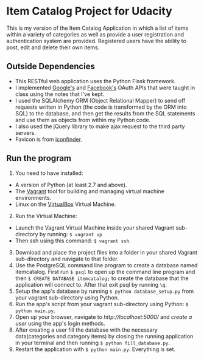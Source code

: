 # Item Catalog Project for Udacity
This is my version of the Item Catalog Application in which a list of items within a variety of categories as well as provide a user registration and authentication system are provided. Registered users have the ability to post, edit and delete their own items.

## Outside Dependencies
- This RESTful web application uses the Python Flask framework.
- I implemented [Google's](https://classroom.udacity.com/nanodegrees/nd004/parts/4dcefa2a-fb54-4909-9708-9ef2839e5340/modules/5dbcf44d-760d-49d4-9055-b6a0a48e5454/lessons/3967218625/concepts/39518891870923) and [Facebook's](https://classroom.udacity.com/nanodegrees/nd004/parts/4dcefa2a-fb54-4909-9708-9ef2839e5340/modules/5dbcf44d-760d-49d4-9055-b6a0a48e5454/lessons/3951228603/concepts/39497787730923) OAuth APIs that were taught in class using the notes that I've kept.
- I used the SQLAlchemy ORM (Object Relational Mapper) to send off requests written in Python (the code is transformed by the ORM into SQL) to the database, and then get the results from the SQL statements and use them as objects from within my Python code.
- I also used the jQuery library to make ajax request to the third party servers.
- Favicon is from [iconfinder](https://www.iconfinder.com/icons/1519787/catalog_color_guide_colorful_office_school_icon).


## Run the program
1. You need to have installed:
  - A version of Python (at least 2.7 and above).
  - The [Vagrant](https://www.vagrantup.com/) tool for building and managing virtual machine environments.
  - Linux on the [VirtualBox](https://www.virtualbox.org/) Virtual Machine.
2. Run the Virtual Machine:
  - Launch the Vagrant Virtual Machine inside your shared Vagrant sub-directory by running: `$ vagrant up`
  - Then ssh using this command: `$ vagrant ssh`.
3. Download and place the project files into a folder in your shared Vagrant sub-directory and navigate to that folder.
4. Use the PostgreSQL command line program to create a database named itemcatalog. First run `$ psql` to open up the command line program and then `$ CREATE DATABASE itemcatalog;` to create the database that the application will connect to. After that exit psql by running `\q`.
5. Setup the app's database by running `$ python database_setup.py` from your vagrant sub-directory using Python.
6. Run the app's script from your vagrant sub-directory using Python: `$ python main.py`.
7. Open up your browser, navigate to _http://localhost:5000/_ and *create a user* using the app's login methods.
8. After creating a user fill the database with the necessary data(categories and category items) by closing the running application in your terminal and then running `$ python fill_database.py`.
9. Restart the application with `$ python main.py`. Everything is set.
